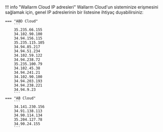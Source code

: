 !!! info "Wallarm Cloud IP adresleri"
    Wallarm Cloud'un sisteminize erişmesini sağlamak için, genel IP adreslerinin bir listesine ihtiyaç duyabilirsiniz:

    === "ABD Cloud"
        ```
        35.235.66.155
        34.102.90.100
        34.94.156.115
        35.235.115.105
        34.94.85.217
        34.94.51.234
        34.102.59.122
        34.94.238.72
        35.235.100.79
        34.102.45.38
        34.94.241.21
        34.102.90.100
        34.94.203.193
        34.94.238.221
        34.94.9.23
        ```
    === "AB Cloud"
        ```
        34.141.230.156
        34.91.138.113
        34.90.114.134
        35.204.127.78
        34.90.24.155
        ```